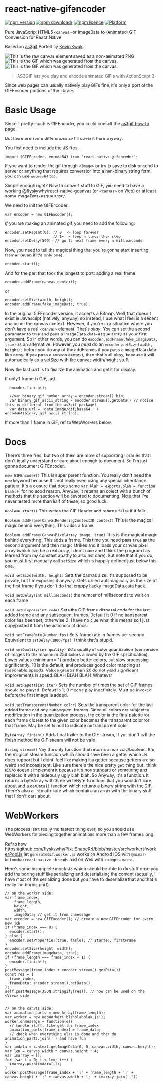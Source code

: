 # react-native-gifencoder

[![npm version](http://img.shields.io/npm/v/react-native-gifencoder.svg?style=flat-square)](https://npmjs.org/package/react-native-gifencoder "View this project on npm")
[![npm downloads](http://img.shields.io/npm/dm/react-native-gifencoder.svg?style=flat-square)](https://npmjs.org/package/react-native-gifencoder "View this project on npm")
[![npm licence](http://img.shields.io/npm/l/react-native-gifencoder.svg?style=flat-square)](https://npmjs.org/package/react-native-gifencoder "View this project on npm")
[![Platform](https://img.shields.io/badge/platform-ios%20%7C%20android%20%7C%20web-989898.svg?style=flat-square)](https://npmjs.org/package/react-native-gifencoder "View this project on npm")

Pure JavaScript HTML5 `<canvas>` or ImageData to (Animated) GIF Conversion for React Native.

Based on [as3gif](http://code.google.com/p/as3gif/) Ported by [Kevin Kwok](http://antimatter15.com).

![This is the raw canvas element saved as a non-animated PNG](Demos/raw_canvas.png)
![This is the GIF which was generated from the canvas.](Demos/converted_animation.gif)
![This is the GIF which was generated from the canvas.](Demos/clock.gif)

> AS3GIF lets you play and encode animated GIF's with ActionScript 3

Since web pages can usually natively play GIFs fine, it's only a port of the GIFEncoder
portions of the library.

Basic Usage
============

Since it pretty much *is* GIFEncoder, you could consult the [as3gif how-to page](http://code.google.com/p/as3gif/wiki/How_to_use#The_GIFEncoder).

But there are some differences so I'll cover it here anyway.

You first need to include the JS files.

    import {GIFEncoder, encode64} from 'react-native-gifencoder';

If you want to render the gif through `<Image>` or try to save to disk or send to server or anything that requires
conversion into a non-binary string form, you can use `encode64` too.

Simple enough right? Now to convert stuff to GIF, you need to have a working [@flyskywhy/react-native-gcanvas](https://github.com/flyskywhy/react-native-gcanvas) (or `<canvas>` on Web) or at least some imageData-esque array.

We need to init the GIFEncoder.

    var encoder = new GIFEncoder();

*If* you are making an animated gif, you need to add the following:

    encoder.setRepeat(0); // 0  -> loop forever
                          // 1+ -> loop n times then stop
    encoder.setDelay(500); // go to next frame every n milliseconds

Now, you need to tell the magical thing that you're gonna start inserting frames (even if it's only one).

    encoder.start();

And for the part that took the longest to port: adding a real frame.

    encoder.addFrame(canvas_context);

or

    encoder.setSize(width, height);
    encoder.addFrame(fake_imageData, true);

In the original GIFEncoder version, it accepts a Bitmap. Well, that doesn't exist in Javascript (natively, anyway)
so instead, I use what I feel is a decent analogue: the canvas context. However, if you're in a situation
where you don't have a real `<canvas>` element. That's _okay_. You can set the second parameter to true and
pass a imageData.data-esque array as your first argument. So in other words, you can do `encoder.addFrame(fake_imageData, true)`
as an alternative. However, you _must_ do an `encoder.setSize(width, height);` before you do any of the addFrames if you
pass a imageData.data-like array. If you pass a canvas context, then that's all okay, because it will automagically do a
setSize with the canvas width/height stuff.

Now the last part is to finalize the animation and get it for display.

If only 1 frame in GIF, just

      encoder.finish();

      //var binary_gif_number_array = encoder.stream().bin;
      var binary_gif_ascii_string = encoder.stream().getData() // notice this is different from the as3gif package!
      var data_url = 'data:image/gif;base64,' + encode64(binary_gif_ascii_string);

If more than 1 frame in GIF, ref to WebWorkers below.

Docs
====

There's three files, but two of them are more of supporting libraries that I don't totally understand or care about enough
to document. So I'm just gonna document GIFEncoder.

`new GIFEncoder()` This is super parent function. You really don't need the `new` keyword because It's not really even using
any special inheritance pattern. It's a closure that does some `var blah = exports.blah = function blah(){` for no good reason.
Anyway, it returns an object with a bunch of methods that the section will be devoted to documenting. Note that I've never tested
more than half of these, so good luck.

`Boolean start()` This writes the GIF Header and returns `false` if it fails.

`Boolean addFrame(CanvasRenderingContext2D context)` This is the magical magic behind everything. This adds a frame.

`Boolean addFrame(CanvasPixelArray image, true)` This is the magical magic behind everything. This adds a frame. This time you need
pass `true` as the second argument and then magic strikes and it loads your canvas pixel array (which can be a real array, I don't
care and I think the program has learned from my constant apathy to also not care). But note that if you do, you must first manually call
`setSize` which is happily defined just below this one.

`void setSize(width, height)` Sets the canvas size. It's supposed to be private, but I'm exposing it anyway. Gets called automagically
as the size of the first frame if you don't do that crappy hacky imageData.data hack.

`void setDelay(int milliseconds)` the number of milliseconds to wait on each frame

`void setDispose(int code)` Sets the GIF frame disposal code for the last added frame and any
subsequent frames. Default is 0 if no transparent color has been set, otherwise 2. I have no clue what this means so I just copypasted
it from the actionscript docs.

`void setFrameRate(Number fps)` Sets frame rate in frames per second. Equivalent to `setDelay(1000/fps)`. I think that's stupid.

`void setQuality(int quality)` Sets quality of color quantization (conversion of images to the maximum 256 colors allowed by the
GIF specification). Lower values (minimum = 1) produce better colors, but slow processing significantly. 10 is the default, and produces
good color mapping at reasonable speeds. Values greater than 20 do not yield significant improvements in speed. BLAH BLAH BLAH. Whatever

`void setRepeat(int iter)` Sets the number of times the set of GIF frames should be played. Default is 1; 0 means play indefinitely.
Must be invoked before the first image is added.

`void setTransparent(Number color)` Sets the transparent color for the last added frame and any subsequent
frames. Since all colors are subject to modification in the quantization
process, the color in the final palette for each frame closest to the given
color becomes the transparent color for that frame. May be set to null to
indicate no transparent color.

`ByteArray finish()` Adds final trailer to the GIF stream, if you don't call the finish method the GIF stream will not be valid.

`String stream()` Yay the only function that returns a non void/boolean. It's the magical stream function which should have been a getter which JS does
support but I didnt' feel like making it a getter because getters are so weird and inconsistent. Like sure there's the nice pretty `get` thing
but I think IE9/8 doesn't implement it because it's non standard or something and replaced it with a hideously ugly blah blah. So Anyway, it's a function.
It returns a byteArray with three writeByte functions that you wouldn't care about and a `getData()` function which returns a binary string with the GIF.
There's also a `.bin` attribute which contains an array with the binary stuff that I don't care about.


WebWorkers
============

The process isn't really the fastest thing ever, so you should
use WebWorkers for piecing together animations more than a few frames
long.

Ref to how <https://github.com/flyskywhy/PixelShapeRN/blob/master/src/workers/workerPool.js> let `generateGif.worker.js` works
on Android iOS with `@minar-kotonoha/react-native-threads` and on Web with `codegen.macro`.

Here's some incomplete mock-JS which
should be able to do stuff once you add the boring stuff like serializing
and deserializing the content (actually, I have most of the serializing done
but you have to deserialize that and that's really the boring part).

    // on the worker side:
    var frame_index,
        frame_length,
        height,
        width,
        imageData; // get it from onmessage
    var encoder = new GIFEncoder(); // create a new GIFEncoder for every new job
    if (frame_index === 0) {
      encoder.start();
    } else {
      encoder.setProperties(true, fasle); // started, firstFrame
    }
    encoder.setSize(height, width);
    encoder.addFrame(imageData, true);
    if (frame_length === frame_index + 1) {
      encoder.finish();
    }
    postMessage(frame_index + encoder.stream().getData())
    const res = {
      frame_index,
      frameData: encoder.stream().getData(),
    };
    self.postMessage(JSON.stringify(res)); // now can be used on the <View> side


    // on the canvas side:
    var animation_parts = new Array(frame_length);
    var worker = new WebWorker('blahblahblah.js');
    worker.onmessage = function(e){
      // handle stuff, like get the frame_index
      animation_parts[frame_index] = frame_data;
      // check when everything else is done and then do animation_parts.join('') and have fun
    }
    var imdata = context.getImageData(0, 0, canvas.width, canvas.height);
    var len = canvas.width * canvas.height * 4;
    var imarray = [];
    for (var i = 0; i < len; i++) {
      imarray.push(imdata[i]);
    }
    worker.postMessage(frame_index + ';' + frame_length + ';' + canvas.height + ';' + canvas.width + ';' + imarray.join(','))
